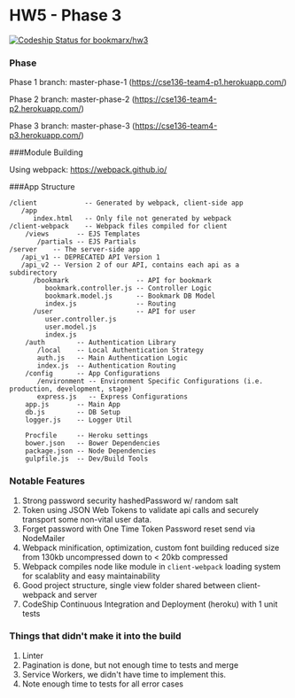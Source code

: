 # HW5 - Phase 3

[ ![Codeship Status for bookmarx/hw3](https://codeship.com/projects/30b9c5e0-029a-0134-086d-663251dd2b3e/status?branch=master)](https://codeship.com/projects/153629)

### Phase

Phase 1 branch: master-phase-1 (https://cse136-team4-p1.herokuapp.com/)

Phase 2 branch: master-phase-2 (https://cse136-team4-p2.herokuapp.com/)

Phase 3 branch: master-phase-3 (https://cse136-team4-p3.herokuapp.com/)

###Module Building

Using webpack: https://webpack.github.io/

###App Structure
```
/client            -- Generated by webpack, client-side app
   /app
      index.html   -- Only file not generated by webpack
/client-webpack    -- Webpack files compiled for client
    /views       -- EJS Templates
       /partials -- EJS Partials
/server    -- The server-side app
   /api_v1 -- DEPRECATED API Version 1
   /api_v2 -- Version 2 of our API, contains each api as a subdirectory
      /bookmark                 -- API for bookmark
         bookmark.controller.js -- Controller Logic
         bookmark.model.js      -- Bookmark DB Model
         index.js               -- Routing
      /user                     -- API for user
         user.controller.js
         user.model.js
         index.js
    /auth        -- Authentication Library
       /local    -- Local Authentication Strategy
       auth.js   -- Main Authentication Logic
       index.js  -- Authentication Routing
    /config      -- App Configurations
       /environment -- Environment Specific Configurations (i.e. production, development, stage)
       express.js   -- Express Configurations
    app.js       -- Main App
    db.js        -- DB Setup
    logger.js    -- Logger Util

    Procfile     -- Heroku settings
    bower.json   -- Bower Dependencies
    package.json -- Node Dependencies
    gulpfile.js  -- Dev/Build Tools

```

### Notable Features

1. Strong password security hashedPassword w/ random salt
1. Token using JSON Web Tokens to validate api calls and securely transport some non-vital user data.
1. Forget password with One Time Token Password reset send via NodeMailer
1. Webpack minification, optimization, custom font building reduced size from 130kb uncompressed down to < 20kb compressed
1. Webpack compiles node like module in `client-webpack` loading system for scalablity and easy maintainability
1. Good project structure, single view folder shared between client-webpack and server
1. CodeShip Continuous Integration and Deployment (heroku) with 1 unit tests

### Things that didn't make it into the build

1. Linter
1. Pagination is done, but not enough time to tests and merge
1. Service Workers, we didn't have time to implement this.
1. Note enough time to tests for all error cases
